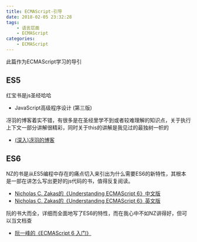 ```yaml
---
title: ECMAScript-引导
date: 2018-02-05 23:32:28
tags:
    - 语言层面
    - ECMAScript
categories:
    - ECMAScript
---
```


此篇作为ECMAScript学习的导引

<!--more-->


## ES5

红宝书是js圣经哈哈

- JavaScript高级程序设计 (第三版)

冴羽的博客着实不错，有很多是在圣经里学不到或者较难理解的知识点，关于执行上下文一部分讲解很精彩，同时关于this的讲解是我见过的最独树一帜的

- [(深入)冴羽的博客](https://github.com/mqyqingfeng/Blog)



## ES6

NZ的书是从ES5编程中存在的痛点切入来引出为什么需要ES6的新特性，其根本是一部在讲怎么写出更好的js代码的书，值得反复阅读。

- [Nicholas C. Zakas的《Understanding ECMAScript 6》中文版](https://sagittarius-rev.gitbooks.io/understanding-ecmascript-6-zh-ver/content/)
- [Nicholas C. Zakas的《Understanding ECMAScript 6》英文版](https://leanpub.com/understandinges6/read)

阮的书大而全，详细而全面地写了ES6的特性，而在我心中不如NZ讲得好，但可以当文档查

- [阮一峰的《ECMAScript 6 入门》](http://es6.ruanyifeng.com/)

